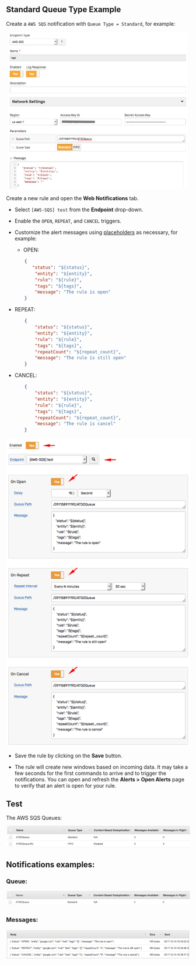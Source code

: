 ## Standard Queue Type Example

Create a `AWS SQS` notification with `Queue Type = Standard`, for example:

![](images/aws_sqs_web_notification_config_standard.png)

Create a new rule and open the **Web Notifications** tab.
* Select `[AWS-SQS] test` from the **Endpoint** drop-down.
* Enable the `OPEN`, `REPEAT`, and `CANCEL` triggers.
* Customize the alert messages using [placeholders](../placeholders.md) as necessary, for example:

   - OPEN:

```json
       {
          "status": "${status}",
           "entity": "${entity}",
           "rule": "${rule}",
           "tags": "${tags}",
           "message": "The rule is open"
       }
```

   - REPEAT:

```json
       {
           "status": "${status}",
           "entity": "${entity}",
           "rule": "${rule}",
           "tags": "${tags}",
           "repeatCount": "${repeat_count}",
           "message": "The rule is still open"
       }
```

   - CANCEL:

```json
       {
           "status": "${status}",
           "entity": "${entity}",
           "rule": "${rule}",
           "tags": "${tags}",
           "repeatCount": "${repeat_count}",
           "message": "The rule is cancel"
       }
```

  ![](images/aws_sqs_web_notification_standard.png)

* Save the rule by clicking on the **Save** button.

* The rule will create new windows based on incoming data.
It may take a few seconds for the first commands to arrive and to trigger the notifications. You can open and refresh the **Alerts > Open Alerts** page to verify that an alert is open for your rule.

## Test

The AWS SQS Queues:

![](images/aws_sqs_queues.png)

## Notifications examples:

### Queue:

![](images/aws_sqs_web_notification_standard_test_1.png)

### Messages:

![](images/aws_sqs_web_notification_standard_test_2.png)
